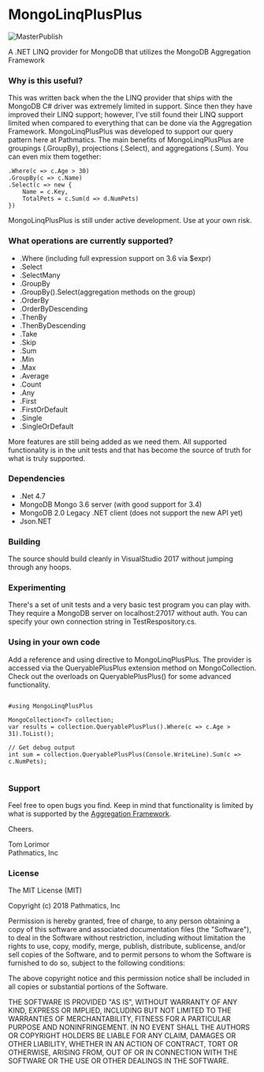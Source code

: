 # MongoLinqPlusPlus

![MasterPublish](https://github.com/pathmatics/MongoLinqPlusPlus/workflows/MasterPublish/badge.svg)

A .NET LINQ provider for MongoDB that utilizes the MongoDB Aggregation Framework 

### Why is this useful? ###

This was written back when the the LINQ provider that ships with the MongoDB C# driver
was extremely limited in support.  Since then they have improved their LINQ support;
however, I've still found their LINQ support limited when compared to everything that
can be done via the Aggregation Framework.  MongoLinqPlusPlus was developed to support
our query pattern here at Pathmatics.  The main benefits of MongoLinqPlusPlus are groupings
(.GroupBy), projections (.Select), and aggregations (.Sum).  You can even mix them together:

    .Where(c => c.Age > 30)
    .GroupBy(c => c.Name)
    .Select(c => new {
        Name = c.Key,
        TotalPets = c.Sum(d => d.NumPets)
    })

MongoLinqPlusPlus is still under active development.  Use at your own risk.

### What operations are currently supported? ###
* .Where (including full expression support on 3.6 via $expr) 
* .Select
* .SelectMany
* .GroupBy
* .GroupBy().Select(aggregation methods on the group)
* .OrderBy
* .OrderByDescending
* .ThenBy
* .ThenByDescending
* .Take
* .Skip
* .Sum
* .Min
* .Max
* .Average
* .Count
* .Any
* .First
* .FirstOrDefault
* .Single
* .SingleOrDefault

More features are still being added as we need them.  All supported functionality is in the unit tests
and that has become the source of truth for what is truly supported.  

### Dependencies ###

* .Net 4.7
* MongoDB Mongo 3.6 server (with good support for 3.4)
* MongoDB 2.0 Legacy .NET client (does not support the new API yet)
* Json.NET

### Building ###
The source should build cleanly in VisualStudio 2017 without jumping through any hoops.

### Experimenting ###
There's a set of unit tests and a very basic test program you can play with.  They
require a MongoDB server on localhost:27017 without auth.  You can specify your
own connection string in TestRespository.cs.

### Using in your own code ###
Add a reference and using directive to MongoLinqPlusPlus.  The provider is
accessed via the QueryablePlusPlus extension method on MongoCollection<T>.
Check out the overloads on QueryablePlusPlus() for some advanced functionality.


```

#using MongoLinqPlusPlus

MongoCollection<T> collection;
var results = collection.QueryablePlusPlus().Where(c => c.Age > 31).ToList();

// Get debug output
int sum = collection.QueryablePlusPlus(Console.WriteLine).Sum(c => c.NumPets);


```

### Support ###
Feel free to open bugs you find.  Keep in mind that functionality is limited by what is supported by the [Aggregation Framework](http://docs.mongodb.org/manual/meta/aggregation-quick-reference/).

Cheers.

Tom Lorimor  
Pathmatics, Inc

### License ###
The MIT License (MIT)

Copyright (c) 2018 Pathmatics, Inc

Permission is hereby granted, free of charge, to any person obtaining a copy
of this software and associated documentation files (the "Software"), to deal
in the Software without restriction, including without limitation the rights
to use, copy, modify, merge, publish, distribute, sublicense, and/or sell
copies of the Software, and to permit persons to whom the Software is
furnished to do so, subject to the following conditions:

The above copyright notice and this permission notice shall be included in all
copies or substantial portions of the Software.

THE SOFTWARE IS PROVIDED "AS IS", WITHOUT WARRANTY OF ANY KIND, EXPRESS OR
IMPLIED, INCLUDING BUT NOT LIMITED TO THE WARRANTIES OF MERCHANTABILITY,
FITNESS FOR A PARTICULAR PURPOSE AND NONINFRINGEMENT. IN NO EVENT SHALL THE
AUTHORS OR COPYRIGHT HOLDERS BE LIABLE FOR ANY CLAIM, DAMAGES OR OTHER
LIABILITY, WHETHER IN AN ACTION OF CONTRACT, TORT OR OTHERWISE, ARISING FROM,
OUT OF OR IN CONNECTION WITH THE SOFTWARE OR THE USE OR OTHER DEALINGS IN THE
SOFTWARE.
